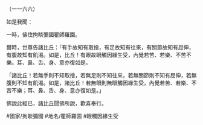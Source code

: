（一一六六）

如是我聞：

一時，佛住拘睒彌國瞿師羅園。

爾時，世尊告諸比丘：「有手故知有取捨，有足故知有往來，有關節故知有屈伸，有腹故知有飢渴。如是，比丘！有眼故眼觸因緣生受，內覺若苦、若樂、不苦不樂。耳、鼻、舌、身、意亦復如是。

「諸比丘！若無手則不知取捨，若無足則不知往來，若無關節則不知有屈伸，若無腹則不知有飢渴。如是，諸比丘！若無眼則無眼觸因緣生受，內覺若苦、若樂、不苦不樂；耳、鼻、舌、身、意亦復如是。」

佛說此經已，諸比丘聞佛所說，歡喜奉行。

#國家/拘睒彌國
#地名/瞿師羅園
#眼觸因緣生受
